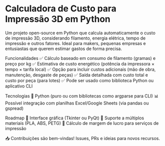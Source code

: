 # Calculadora de Custo para Impressão 3D em Python

Um projeto open-source em Python que calcula automaticamente o custo de impressão 3D, considerando filamento, energia elétrica, tempo de impressão e outros fatores. Ideal para makers, pequenas empresas e entusiastas que querem estimar gastos de forma precisa.

Funcionalidades
✅ Cálculo baseado em consumo de filamento (gramas) e preço por kg
✅ Estimativa de custo energético (potência da impressora × tempo × tarifa local)
✅ Opção para incluir custos adicionais (mão de obra, manutenção, desgaste de peças)
✅ Saída detalhada com custo total e custo por peça (para lotes)
✅ Pode ser usado como biblioteca Python ou aplicativo CLI

Tecnologias
🐍 Python (puro ou com bibliotecas como argparse para CLI)
📊 Possível integração com planilhas Excel/Google Sheets (via pandas ou gspread)

Roadmap
🔹 Interface gráfica (Tkinter ou PyQt)
🔹 Suporte a múltiplos materiais (PLA, ABS, PETG)
🔹 Cálculo de margem de lucro para serviços de impressão

📥 Contribuições são bem-vindas! Issues, PRs e ideias para novos recursos.
